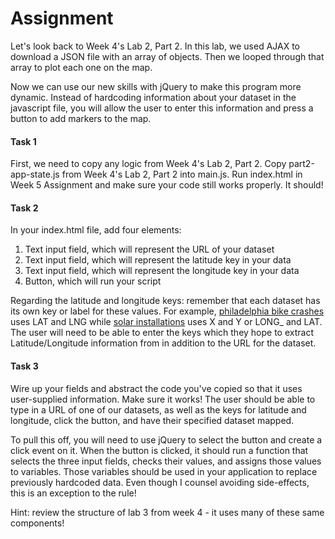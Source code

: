 # Assignment

Let's look back to Week 4's Lab 2, Part 2. In this lab, we used AJAX to
download a JSON file with an array of objects. Then we looped through that
array to plot each one on the map.

Now we can use our new skills with jQuery to make this program more dynamic.
Instead of hardcoding information about your dataset in the javascript file, you
will allow the user to enter this information and press a button to add markers
to the map.

#### Task 1

First, we need to copy any logic from Week 4's Lab 2, Part 2. Copy
part2-app-state.js from Week 4's Lab 2, Part 2 into main.js. Run index.html
in Week 5 Assignment and make sure your code still works properly. It should!

#### Task 2

In your index.html file, add four elements:

1. Text input field, which will represent the URL of your dataset
2. Text input field, which will represent the latitude key in your data
3. Text input field, which will represent the longitude key in your data
4. Button, which will run your script

Regarding the latitude and longitude keys: remember that each dataset has its
own key or label for these values. For example,
[philadelphia bike crashes](https://raw.githubusercontent.com/CPLN690-MUSA610/datasets/master/json/philadelphia-bike-crashes-snippet.json)
uses LAT and LNG while
[solar installations](https://raw.githubusercontent.com/CPLN690-MUSA610/datasets/master/json/philadelphia-solar-installations.json)
uses X and Y or LONG\_ and LAT. The user will need to be able to enter the keys
which they hope to extract Latitude/Longitude information from in addition to
the URL for the dataset.

#### Task 3

Wire up your fields and abstract the code you've copied so that it uses user-supplied
information. Make sure it works!
The user should be able to type in a URL of one of our datasets,
as well as the keys for latitude and longitude, click the button, and have
their specified dataset mapped.

To pull this off, you will need to use jQuery to select the button and create a
click event on it. When the button is clicked, it should run a function that
selects the three input fields, checks their values, and assigns those values
to variables. Those variables should be used in your application to replace
previously hardcoded data. Even though I counsel avoiding side-effects, this is
an exception to the rule!

Hint: review the structure of lab 3 from week 4 - it uses many of these same
components!

